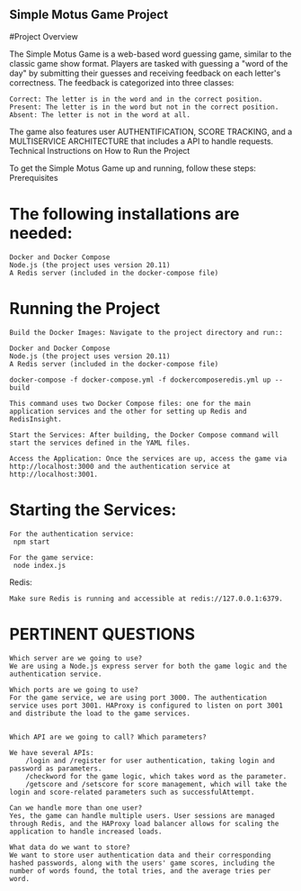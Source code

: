 ## Simple Motus Game Project
#Project Overview

The Simple Motus Game is a web-based word guessing game, similar to the classic game show format. Players are tasked with guessing a "word of the day" by submitting their guesses and receiving feedback on each letter's correctness. The feedback is categorized into three classes:

    Correct: The letter is in the word and in the correct position.
    Present: The letter is in the word but not in the correct position.
    Absent: The letter is not in the word at all.

The game also features user AUTHENTIFICATION, SCORE TRACKING, and a MULTISERVICE ARCHITECTURE that includes a API to handle requests.
Technical Instructions on How to Run the Project

To get the Simple Motus Game up and running, follow these steps:
Prerequisites

# The following installations are needed:

    Docker and Docker Compose
    Node.js (the project uses version 20.11)
    A Redis server (included in the docker-compose file)

# Running the Project

    Build the Docker Images: Navigate to the project directory and run::

    Docker and Docker Compose
    Node.js (the project uses version 20.11)
    A Redis server (included in the docker-compose file)
    
    docker-compose -f docker-compose.yml -f dockercomposeredis.yml up --build

    This command uses two Docker Compose files: one for the main application services and the other for setting up Redis and RedisInsight.

    Start the Services: After building, the Docker Compose command will start the services defined in the YAML files.

    Access the Application: Once the services are up, access the game via http://localhost:3000 and the authentication service at http://localhost:3001.
# Starting the Services:

    For the authentication service: 
     npm start

    For the game service:
     node index.js
Redis:

    Make sure Redis is running and accessible at redis://127.0.0.1:6379.

    
# PERTINENT QUESTIONS

    Which server are we going to use?
    We are using a Node.js express server for both the game logic and the authentication service.

    Which ports are we going to use?
    For the game service, we are using port 3000. The authentication service uses port 3001. HAProxy is configured to listen on port 3001 and distribute the load to the game services.


    Which API are we going to call? Which parameters?
    
    We have several APIs:
        /login and /register for user authentication, taking login and password as parameters.
        /checkword for the game logic, which takes word as the parameter.
        /getscore and /setscore for score management, which will take the login and score-related parameters such as successfulAttempt.

    Can we handle more than one user?
    Yes, the game can handle multiple users. User sessions are managed through Redis, and the HAProxy load balancer allows for scaling the application to handle increased loads.

    What data do we want to store?
    We want to store user authentication data and their corresponding hashed passwords, along with the users' game scores, including the number of words found, the total tries, and the average tries per word.
    
    


    
